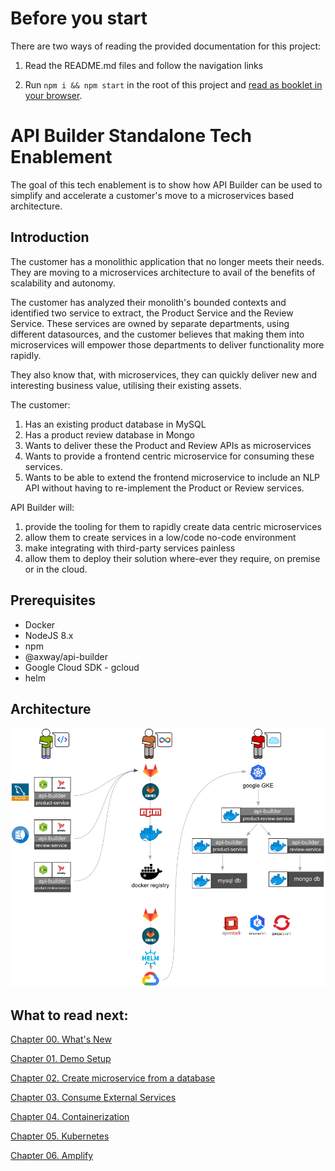 # Before you start

There are two ways of reading the provided documentation for this project:

1) Read the README.md files and follow the navigation links

2) Run `npm i && npm start` in the root of this project and [read as booklet in your browser](http://localhost:4000).

# API Builder Standalone Tech Enablement

The goal of this tech enablement is to show how API Builder can be used to simplify and accelerate a customer's move to a microservices based architecture.

## Introduction

The customer has a monolithic application that no longer meets their needs. They are moving to a microservices architecture to avail of the benefits of scalability and autonomy.

The customer has analyzed their monolith's bounded contexts and identified two service to extract, the Product Service and the Review Service. These services are owned by separate departments, using different datasources, and the customer believes that making them into microservices will empower those departments to deliver functionality more rapidly.

They also know that, with microservices, they can quickly deliver new and interesting business value, utilising their existing assets.

The customer:

1. Has an existing product database in MySQL
1. Has a product review database in Mongo
1. Wants to deliver these the Product and Review APIs as microservices
1. Wants to provide a frontend centric microservice for consuming these services. 
1. Wants to be able to extend the frontend microservice to include an NLP API without having to re-implement the Product or Review services.

API Builder will:
1. provide the tooling for them to rapidly create data centric microservices
1. allow them to create services in a low/code no-code environment
1. make integrating with third-party services painless
1. allow them to deploy their solution where-ever they require, on premise or in the cloud.


## Prerequisites

* Docker
* NodeJS 8.x
* npm
* @axway/api-builder
* Google Cloud SDK - gcloud
* helm

## Architecture

![Architecture](/images/architecture.png)

## What to read next:

[Chapter 00. What's New](./00_whats_new)

[Chapter 01. Demo Setup](./01_demo_setup)

[Chapter 02. Create microservice from a database](./02_mircoservice_from_db)

[Chapter 03. Consume External Services](./03_external_services)

[Chapter 04. Containerization](./04_containerization)

[Chapter 05. Kubernetes](./05_kubernetes)

[Chapter 06. Amplify](./06_amplify)
